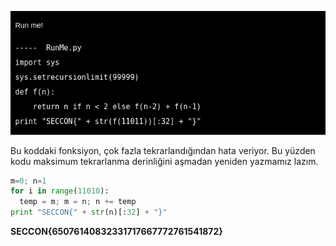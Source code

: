 ![](https://github.com/frkntrn/ctf/blob/master/sss/4.png)

Bu koddaki fonksiyon, çok fazla tekrarlandığından hata veriyor. Bu yüzden kodu maksimum tekrarlanma derinliğini aşmadan yeniden yazmamız lazım.

``` python
m=0; n=1
for i in range(11010):
  temp = m; m = n; n += temp
print "SECCON{" + str(n)[:32] + "}"
```

**SECCON{65076140832331717667772761541872}**
